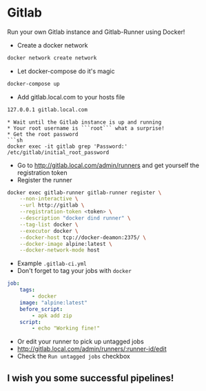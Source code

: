 # Gitlab
Run your own Gitlab instance and Gitlab-Runner using Docker!
* Create a docker network
```sh
docker network create network
```
* Let docker-compose do it's magic
```sh
docker-compose up
```
* Add gitlab.local.com to your hosts file
```sh
127.0.0.1 gitlab.local.com
```
```
* Wait until the Gitlab instance is up and running
* Your root username is ```root``` what a surprise!
* Get the root password
```sh
docker exec -it gitlab grep 'Password:' /etc/gitlab/initial_root_password
```
* Go to http://gitlab.local.com/admin/runners and get yourself the registration token
* Register the runner
```sh
docker exec gitlab-runner gitlab-runner register \
    --non-interactive \
    --url http://gitlab \
    --registration-token <token> \
    --description "docker dind runner" \
    --tag-list docker \
    --executor docker \
    --docker-host tcp://docker-deamon:2375/ \
    --docker-image alpine:latest \
    --docker-network-mode host
```
* Example ```.gitlab-ci.yml```
* Don't forget to tag your jobs with `docker`
```yml
job:
    tags:
        - docker
    image: "alpine:latest"
    before_script:
        - apk add zip
    script:
        - echo "Working fine!"
```
* Or edit your runner to pick up untagged jobs
* http://gitlab.local.com/admin/runners/:runner-id/edit
* Check the ```Run untagged jobs``` checkbox

## I wish you some successful pipelines!
